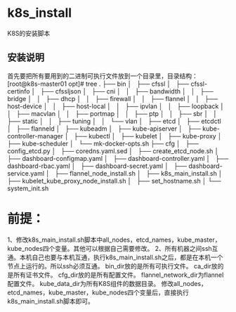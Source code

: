 # k8s_install
K8S的安装脚本
## 安装说明
首先要把所有要用到的二进制可执行文件放到一个目录里，目录结构：
[root@k8s-master01 opt]# tree 
.
├── bin
│   ├── cfssl
│   ├── cfssl-certinfo
│   ├── cfssljson
│   ├── cni
│   │   ├── bandwidth
│   │   ├── bridge
│   │   ├── dhcp
│   │   ├── firewall
│   │   ├── flannel
│   │   ├── host-device
│   │   ├── host-local
│   │   ├── ipvlan
│   │   ├── loopback
│   │   ├── macvlan
│   │   ├── portmap
│   │   ├── ptp
│   │   ├── sbr
│   │   ├── static
│   │   ├── tuning
│   │   └── vlan
│   ├── etcd
│   ├── etcdctl
│   ├── flanneld
│   ├── kubeadm
│   ├── kube-apiserver
│   ├── kube-controller-manager
│   ├── kubectl
│   ├── kubelet
│   ├── kube-proxy
│   ├── kube-scheduler
│   └── mk-docker-opts.sh
├── cfg
│   ├── config_etcd.py
│   ├── coredns.yaml.sed
│   ├── create_etcd_node.sh
│   ├── dashboard-configmap.yaml
│   ├── dashboard-controller.yaml
│   ├── dashboard-rbac.yaml
│   ├── dashboard-secret.yaml
│   ├── dashboard-service.yaml
│   ├── flannel_node_install.sh
│   ├── k8s_main_install.sh
│   ├── kubelet_kube_proxy_node_install.sh
│   ├── set_hostname.sh
│   └── system_init.sh
# 前提：
1、修改k8s_main_install.sh脚本中all_nodes，etcd_names，kube_master，kube_nodes四个变量。其他可以根据自己需要修改。
2、所有机器之间ssh互通。本机自己也要与本机互通，执行k8s_main_install.sh之后，都是在本机一个节点上运行的。所以ssh必须互通。
bin_dir放的是所有可执行文件。
ca_dir放的是所有证书文件。
cfg_dir放的是所有配置文件。
flannel_network_dir为flannel配置文件。
kube_data_dir为所有K8S组件的数据目录。
修改all_nodes，etcd_names，kube_master，kube_nodes四个变量后，直接执行k8s_main_install.sh脚本即可。  
